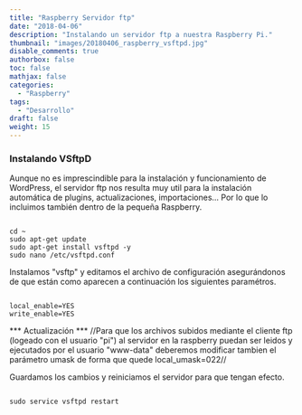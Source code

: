 ```yaml
---
title: "Raspberry Servidor ftp"
date: "2018-04-06"
description: "Instalando un servidor ftp a nuestra Raspberry Pi."
thumbnail: "images/20180406_raspberry_vsftpd.jpg"
disable_comments: true
authorbox: false
toc: false
mathjax: false
categories:
  - "Raspberry"
tags:
  - "Desarrollo"
draft: false
weight: 15
---
```

### Instalando VSftpD
Aunque no es imprescindible para la instalación y funcionamiento de WordPress, el servidor ftp nos resulta muy util para la instalación automática de plugins, actualizaciones, importaciones... Por lo que lo incluimos también dentro de la pequeña Raspberry.

<code>
cd ~
sudo apt-get update
sudo apt-get install vsftpd -y
sudo nano /etc/vsftpd.conf
</code>

Instalamos "vsftp" y editamos el archivo de configuración asegurándonos de que están como aparecen a continuación los siguientes paramétros.

<code>
local_enable=YES
write_enable=YES
</code>


*** Actualización ***
//Para que los archivos subidos mediante el cliente ftp (logeado con el usuario "pi") al servidor en la raspberry puedan ser leidos y ejecutados por el usuario "www-data" deberemos modificar tambien el parámetro umask de forma que quede local_umask=022//

Guardamos los cambios y reiniciamos el servidor para que tengan efecto.

<code>
sudo service vsftpd restart
</code>

